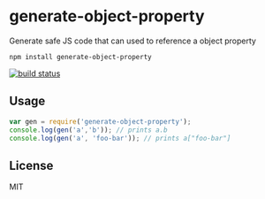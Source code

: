 # generate-object-property

Generate safe JS code that can used to reference a object property

	npm install generate-object-property

[![build status](http://img.shields.io/travis/mafintosh/generate-object-property.svg?style=flat)](http://travis-ci.org/mafintosh/generate-object-property)

## Usage

``` js
var gen = require('generate-object-property');
console.log(gen('a','b')); // prints a.b
console.log(gen('a', 'foo-bar')); // prints a["foo-bar"]
```

## License

MIT
